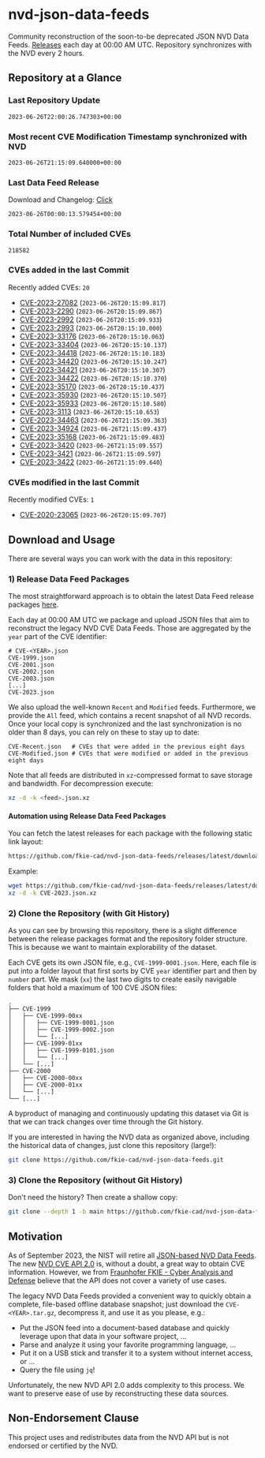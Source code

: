 # nvd-json-data-feeds

Community reconstruction of the soon-to-be deprecated JSON NVD Data Feeds. 
[Releases](https://github.com/fkie-cad/nvd-json-data-feeds/releases/latest) each day at 00:00 AM UTC.
Repository synchronizes with the NVD every 2 hours.

## Repository at a Glance

### Last Repository Update

```plain
2023-06-26T22:00:26.747303+00:00
```

### Most recent CVE Modification Timestamp synchronized with NVD

```plain
2023-06-26T21:15:09.640000+00:00
```

### Last Data Feed Release

Download and Changelog: [Click](https://github.com/fkie-cad/nvd-json-data-feeds/releases/latest)

```plain
2023-06-26T00:00:13.579454+00:00
```

### Total Number of included CVEs

```plain
218582
```

### CVEs added in the last Commit

Recently added CVEs: `20`

* [CVE-2023-27082](CVE-2023/CVE-2023-270xx/CVE-2023-27082.json) (`2023-06-26T20:15:09.817`)
* [CVE-2023-2290](CVE-2023/CVE-2023-22xx/CVE-2023-2290.json) (`2023-06-26T20:15:09.867`)
* [CVE-2023-2992](CVE-2023/CVE-2023-29xx/CVE-2023-2992.json) (`2023-06-26T20:15:09.933`)
* [CVE-2023-2993](CVE-2023/CVE-2023-29xx/CVE-2023-2993.json) (`2023-06-26T20:15:10.000`)
* [CVE-2023-33176](CVE-2023/CVE-2023-331xx/CVE-2023-33176.json) (`2023-06-26T20:15:10.063`)
* [CVE-2023-33404](CVE-2023/CVE-2023-334xx/CVE-2023-33404.json) (`2023-06-26T20:15:10.137`)
* [CVE-2023-34418](CVE-2023/CVE-2023-344xx/CVE-2023-34418.json) (`2023-06-26T20:15:10.183`)
* [CVE-2023-34420](CVE-2023/CVE-2023-344xx/CVE-2023-34420.json) (`2023-06-26T20:15:10.247`)
* [CVE-2023-34421](CVE-2023/CVE-2023-344xx/CVE-2023-34421.json) (`2023-06-26T20:15:10.307`)
* [CVE-2023-34422](CVE-2023/CVE-2023-344xx/CVE-2023-34422.json) (`2023-06-26T20:15:10.370`)
* [CVE-2023-35170](CVE-2023/CVE-2023-351xx/CVE-2023-35170.json) (`2023-06-26T20:15:10.437`)
* [CVE-2023-35930](CVE-2023/CVE-2023-359xx/CVE-2023-35930.json) (`2023-06-26T20:15:10.507`)
* [CVE-2023-35933](CVE-2023/CVE-2023-359xx/CVE-2023-35933.json) (`2023-06-26T20:15:10.580`)
* [CVE-2023-3113](CVE-2023/CVE-2023-31xx/CVE-2023-3113.json) (`2023-06-26T20:15:10.653`)
* [CVE-2023-34463](CVE-2023/CVE-2023-344xx/CVE-2023-34463.json) (`2023-06-26T21:15:09.363`)
* [CVE-2023-34924](CVE-2023/CVE-2023-349xx/CVE-2023-34924.json) (`2023-06-26T21:15:09.437`)
* [CVE-2023-35168](CVE-2023/CVE-2023-351xx/CVE-2023-35168.json) (`2023-06-26T21:15:09.483`)
* [CVE-2023-3420](CVE-2023/CVE-2023-34xx/CVE-2023-3420.json) (`2023-06-26T21:15:09.557`)
* [CVE-2023-3421](CVE-2023/CVE-2023-34xx/CVE-2023-3421.json) (`2023-06-26T21:15:09.597`)
* [CVE-2023-3422](CVE-2023/CVE-2023-34xx/CVE-2023-3422.json) (`2023-06-26T21:15:09.640`)


### CVEs modified in the last Commit

Recently modified CVEs: `1`

* [CVE-2020-23065](CVE-2020/CVE-2020-230xx/CVE-2020-23065.json) (`2023-06-26T20:15:09.707`)


## Download and Usage

There are several ways you can work with the data in this repository:

### 1) Release Data Feed Packages

The most straightforward approach is to obtain the latest Data Feed release packages [here](https://github.com/fkie-cad/nvd-json-data-feeds/releases/latest).

Each day at 00:00 AM UTC we package and upload JSON files that aim to reconstruct the legacy NVD CVE Data Feeds.
Those are aggregated by the `year` part of the CVE identifier:

```
# CVE-<YEAR>.json
CVE-1999.json
CVE-2001.json
CVE-2002.json
CVE-2003.json
[...]
CVE-2023.json
```

We also upload the well-known `Recent` and `Modified` feeds.
Furthermore, we provide the `All` feed, which contains a recent snapshot of all NVD records.
Once your local copy is synchronized and the last synchronization is no older than 8 days, you can rely on these to stay up to date:

```plain
CVE-Recent.json   # CVEs that were added in the previous eight days
CVE-Modified.json # CVEs that were modified or added in the previous eight days
```

Note that all feeds are distributed in `xz`-compressed format to save storage and bandwidth.
For decompression execute:

```sh
xz -d -k <feed>.json.xz
```


#### Automation using Release Data Feed Packages

You can fetch the latest releases for each package with the following static link layout:

```sh
https://github.com/fkie-cad/nvd-json-data-feeds/releases/latest/download/CVE-<YEAR>.json.xz
```

Example:

```sh
wget https://github.com/fkie-cad/nvd-json-data-feeds/releases/latest/download/CVE-2023.json.xz
xz -d -k CVE-2023.json.xz
```

### 2) Clone the Repository (with Git History)

As you can see by browsing this repository, there is a slight difference between the release packages format and the repository folder structure.
This is because we want to maintain explorability of the dataset.

Each CVE gets its own JSON file, e.g., `CVE-1999-0001.json`.
Here, each file is put into a folder layout that first sorts by CVE `year` identifier part and then by `number` part.
We mask (`xx`) the last two digits to create easily navigable folders that hold a maximum of 100 CVE JSON files:

```plain
.
├── CVE-1999
│   ├── CVE-1999-00xx
│   │   ├── CVE-1999-0001.json
│   │   ├── CVE-1999-0002.json
│   │   └── [...]
│   ├── CVE-1999-01xx
│   │   ├── CVE-1999-0101.json
│   │   └── [...]
│   └── [...]
├── CVE-2000
│   ├── CVE-2000-00xx
│   ├── CVE-2000-01xx
│   └── [...]
└── [...]
```

A byproduct of managing and continuously updating this dataset via Git is that we can track changes over time through the Git history.

If you are interested in having the NVD data as organized above, including the historical data of changes, just clone this repository (large!):

```sh
git clone https://github.com/fkie-cad/nvd-json-data-feeds.git
```

### 3) Clone the Repository (without Git History)

Don't need the history? Then create a shallow copy:

```sh
git clone --depth 1 -b main https://github.com/fkie-cad/nvd-json-data-feeds.git
```

## Motivation

As of September 2023, the NIST will retire all [JSON-based NVD Data Feeds](https://nvd.nist.gov/vuln/data-feeds#divRetirementBanner-1).
The new [NVD CVE API 2.0](https://nvd.nist.gov/developers/vulnerabilities) is, without a doubt, a great way to obtain CVE information.
However, we from [Fraunhofer FKIE - Cyber Analysis and Defense](https://www.fkie.fraunhofer.de/en/departments/cad.html) believe that the API does not cover a variety of use cases.

The legacy NVD Data Feeds provided a convenient way to quickly obtain a complete, file-based offline database snapshot; just download the `CVE-<YEAR>.tar.gz`, decompress it, and use it as you please, e.g.:

* Put the JSON feed into a document-based database and quickly leverage upon that data in your software project, ...
* Parse and analyze it using your favorite programming language, ...
* Put it on a USB stick and transfer it to a system without internet access, or ...
* Query the file using `jq`!

Unfortunately, the new NVD API 2.0 adds complexity to this process.
We want to preserve ease of use by reconstructing these data sources.

## Non-Endorsement Clause

This project uses and redistributes data from the NVD API but is not endorsed or certified by the NVD.